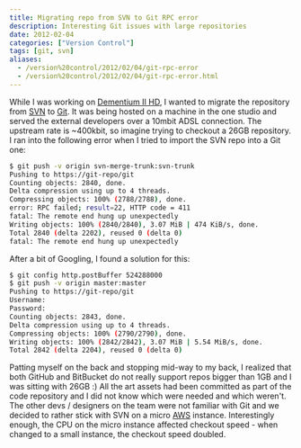 ```yaml
---
title: Migrating repo from SVN to Git RPC error
description: Interesting Git issues with large repositories
date: 2012-02-04
categories: ["Version Control"]
tags: [git, svn]
aliases:
  - /version%20control/2012/02/04/git-rpc-error
  - /version%20control/2012/02/04/git-rpc-error.html
---
```


While I was working on [Dementium II HD](http://www.dementium2.com), I wanted to migrate the repository from [SVN](https://subversion.apache.org/) to [Git](http://git-scm.com/). It was being hosted on a machine in the one studio and served the external developers over a 10mbit ADSL connection. The upstream rate is ~400kbit, so imagine trying to checkout a 26GB repository. I ran into the following error when I tried to import the SVN repo into a Git one:

```bash
$ git push -v origin svn-merge-trunk:svn-trunk
Pushing to https://git-repo/git
Counting objects: 2840, done.
Delta compression using up to 4 threads.
Compressing objects: 100% (2788/2788), done.
error: RPC failed; result=22, HTTP code = 411
fatal: The remote end hung up unexpectedly
Writing objects: 100% (2840/2840), 3.07 MiB | 474 KiB/s, done.
Total 2840 (delta 2202), reused 0 (delta 0)
fatal: The remote end hung up unexpectedly
```

After a bit of Googling, I found a solution for this:

```bash
$ git config http.postBuffer 524288000
$ git push -v origin master:master
Pushing to https://git-repo/git
Username:
Password:
Counting objects: 2843, done.
Delta compression using up to 4 threads.
Compressing objects: 100% (2790/2790), done.
Writing objects: 100% (2842/2842), 3.07 MiB | 5.54 MiB/s, done.
Total 2842 (delta 2204), reused 0 (delta 0)
```

Patting myself on the back and stopping mid-way to my back, I realized that both GitHub and BitBucket do not really support repos bigger than 1GB and I was sitting with 26GB :) All the art assets had been committed as part of the code repository and I did not know which were needed and which weren't. The other devs / designers on the team were not familiar with Git and we decided to rather stick with SVN on a micro [AWS](http://aws.amazon.com/) instance. Interestingly enough, the CPU on the micro instance affected checkout speed - when changed to a small instance, the checkout speed doubled.
